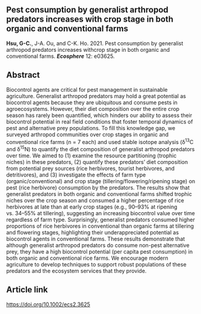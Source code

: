 
## Pest consumption by generalist arthropod predators increases with crop stage in both organic and conventional farms

__Hsu, G-C.__, J-A. Ou, and C-K. Ho. 2021. Pest consumption by generalist
arthropod predators increases withcrop stage in both organic and
conventional farms. __*Ecosphere*__ 12: e03625.

## Abstract

Biocontrol agents are critical for pest management in sustainable
agriculture. Generalist arthropod predators may hold a great potential
as biocontrol agents because they are ubiquitous and consume pests in
agroecosystems. However, their diet composition over the entire crop
season has rarely been quantified, which hinders our ability to assess
their biocontrol potential in real field conditions that foster temporal
dynamics of pest and alternative prey populations. To fill this
knowledge gap, we surveyed arthropod communities over crop stages in
organic and conventional rice farms (n = 7 each) and used stable isotope
analysis (δ<sup>13</sup>C and δ<sup>15</sup>N) to quantify the diet
composition of generalist arthropod predators over time. We aimed to (1)
examine the resource partitioning (trophic niches) in these predators,
(2) quantify these predators’ diet composition from potential prey
sources (rice herbivores, tourist herbivores, and detritivores), and (3)
investigate the effects of farm type (organic/conventional) and crop
stage (tillering/flowering/ripening stage) on pest (rice herbivore)
consumption by the predators. The results show that generalist predators
in both organic and conventional farms shifted trophic niches over the
crop season and consumed a higher percentage of rice herbivores at late
than at early crop stages (e.g., 90–93% at ripening vs. 34–55% at
tillering), suggesting an increasing biocontrol value over time
regardless of farm type. Surprisingly, generalist predators consumed
higher proportions of rice herbivores in conventional than organic farms
at tillering and flowering stages, highlighting their underappreciated
potential as biocontrol agents in conventional farms. These results
demonstrate that although generalist arthropod predators do consume
non-pest alternative prey, they have a high biocontrol potential (per
capita pest consumption) in both organic and conventional rice farms. We
encourage modern agriculture to develop techniques to support robust
populations of these predators and the ecosystem services that they
provide.

## Article link

<https://doi.org/10.1002/ecs2.3625>
